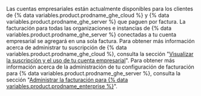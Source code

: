 Las cuentas empresariales están actualmente disponibles para los clientes de {% data variables.product.prodname_ghe_cloud %} y {% data variables.product.prodname_ghe_server %} que paguen por factura. La facturación para todas las organizaciones e instancias de {% data variables.product.prodname_ghe_server %} conectadas a tu cuenta empresarial se agregará en una sola factura. Para obtener más información acerca de administrar tu suscripción de {% data variables.product.prodname_ghe_cloud %}, consulta la sección "[Visualizar la suscripción y el uso de tu cuenta empresarial](/articles/viewing-the-subscription-and-usage-for-your-enterprise-account)". Para obtener más información acerca de la administración de tu configuración de facturación para {% data variables.product.prodname_ghe_server %}, consulta la sección "[Administrar la facturación para {% data variables.product.prodname_enterprise %}](/enterprise/admin/installation/managing-billing-for-github-enterprise)".
